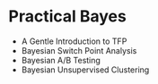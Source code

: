 # Practical Bayes



- A Gentle Introduction to TFP
- Bayesian Switch Point Analysis
- Bayesian A/B Testing
- Bayesian Unsupervised Clustering
